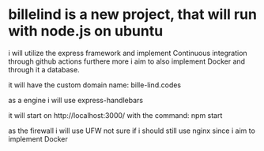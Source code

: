 # billelind is a new project, that will run with node.js on ubuntu
i will utilize the express framework and implement Continuous integration through github actions
furthere more i aim to also implement Docker and through it a database. 

it will have the custom domain name: bille-lind.codes

as a engine i will use express-handlebars

it will start on http://localhost:3000/ with the command: npm start 

as the firewall i will use UFW
not sure if i should still use nginx since i aim to implement Docker
